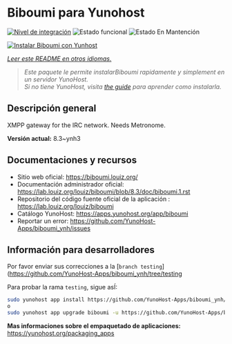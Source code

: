 <!--
Este archivo README esta generado automaticamente<https://github.com/YunoHost/apps/tree/master/tools/readme_generator>
No se debe editar a mano.
-->

# Biboumi para Yunohost

[![Nivel de integración](https://dash.yunohost.org/integration/biboumi.svg)](https://ci-apps.yunohost.org/ci/apps/biboumi/) ![Estado funcional](https://ci-apps.yunohost.org/ci/badges/biboumi.status.svg) ![Estado En Mantención](https://ci-apps.yunohost.org/ci/badges/biboumi.maintain.svg)

[![Instalar Biboumi con Yunhost](https://install-app.yunohost.org/install-with-yunohost.svg)](https://install-app.yunohost.org/?app=biboumi)

*[Leer este README en otros idiomas.](./ALL_README.md)*

> *Este paquete le permite instalarBiboumi rapidamente y simplement en un servidor YunoHost.*  
> *Si no tiene YunoHost, visita [the guide](https://yunohost.org/install) para aprender como instalarla.*

## Descripción general

XMPP gateway for the IRC network. Needs Metronome.


**Versión actual:** 8.3~ynh3
## Documentaciones y recursos

- Sitio web oficial: <https://biboumi.louiz.org/>
- Documentación administrador oficial: <https://lab.louiz.org/louiz/biboumi/blob/8.3/doc/biboumi.1.rst>
- Repositorio del código fuente oficial de la aplicación : <https://lab.louiz.org/louiz/biboumi>
- Catálogo YunoHost: <https://apps.yunohost.org/app/biboumi>
- Reportar un error: <https://github.com/YunoHost-Apps/biboumi_ynh/issues>

## Información para desarrolladores

Por favor enviar sus correcciones a la [`branch testing`](https://github.com/YunoHost-Apps/biboumi_ynh/tree/testing

Para probar la rama `testing`, sigue asÍ:

```bash
sudo yunohost app install https://github.com/YunoHost-Apps/biboumi_ynh/tree/testing --debug
o
sudo yunohost app upgrade biboumi -u https://github.com/YunoHost-Apps/biboumi_ynh/tree/testing --debug
```

**Mas informaciones sobre el empaquetado de aplicaciones:** <https://yunohost.org/packaging_apps>
